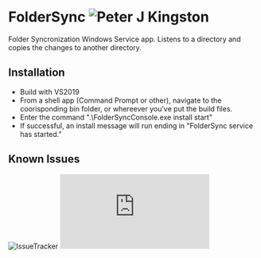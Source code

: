 # FolderSync ![Peter J Kingston](https://peterjkingston.com/favicon-32x32.png) 
Folder Syncronization Windows Service app. Listens to a directory and copies the changes to another directory.

## Installation
* Build with VS2019
* From a shell app (Command Prompt or other), navigate to the coorisponding bin folder, or whereever you've put the build files.
* Enter the command ".\FolderSyncConsole.exe install start"
* If successful, an install message will run ending in "FolderSync service has started."

## Known Issues
![IssueTracker](https://github.com/peterjkingston/FolderSync/workflows/IssueTracker/badge.svg)
![Issues](https://github.com/peterjkingston/FolderSync/blob/master/Issues.md)
